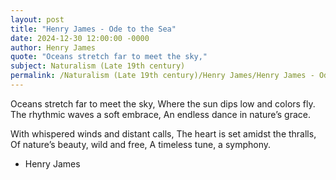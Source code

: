 ```yaml
---
layout: post
title: "Henry James - Ode to the Sea"
date: 2024-12-30 12:00:00 -0000
author: Henry James
quote: "Oceans stretch far to meet the sky,"
subject: Naturalism (Late 19th century)
permalink: /Naturalism (Late 19th century)/Henry James/Henry James - Ode to the Sea
---
```


Oceans stretch far to meet the sky,
Where the sun dips low and colors fly.
The rhythmic waves a soft embrace,
An endless dance in nature’s grace.

With whispered winds and distant calls,
The heart is set amidst the thralls,
Of nature’s beauty, wild and free,
A timeless tune, a symphony.


- Henry James
